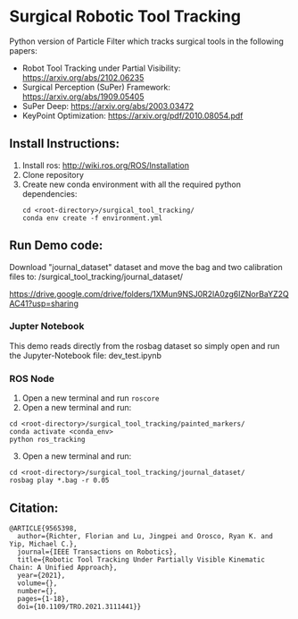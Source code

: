 # Surgical Robotic Tool Tracking #

Python version of Particle Filter which tracks surgical tools in the following papers:
* Robot Tool Tracking under Partial Visibility: https://arxiv.org/abs/2102.06235
* Surgical Perception (SuPer) Framework: https://arxiv.org/abs/1909.05405
* SuPer Deep: https://arxiv.org/abs/2003.03472
* KeyPoint Optimization: https://arxiv.org/pdf/2010.08054.pdf


## Install Instructions: ##

1. Install ros: http://wiki.ros.org/ROS/Installation
2. Clone repository
3. Create new conda environment with all the required python dependencies:
    ```
    cd <root-directory>/surgical_tool_tracking/  
    conda env create -f environment.yml
    ```

## Run Demo code: ##

Download "journal_dataset" dataset and move the bag and two calibration files to: <root-directory>/surgical_tool_tracking/journal_dataset/

https://drive.google.com/drive/folders/1XMun9NSJ0R2lA0zg6lZNorBaYZ2QAC41?usp=sharing

### Jupter Notebook ###

This demo reads directly from the rosbag dataset so simply open and run the Jupyter-Notebook file: dev_test.ipynb

### ROS Node ###

1. Open a new terminal and run `roscore`
2. Open a new terminal and run:
```
cd <root-directory>/surgical_tool_tracking/painted_markers/
conda activate <conda_env>
python ros_tracking
```
3. Open a new terminal and run:
```
cd <root-directory>/surgical_tool_tracking/journal_dataset/
rosbag play *.bag -r 0.05
```
    
## Citation: ##
```
@ARTICLE{9565398,
  author={Richter, Florian and Lu, Jingpei and Orosco, Ryan K. and Yip, Michael C.},
  journal={IEEE Transactions on Robotics}, 
  title={Robotic Tool Tracking Under Partially Visible Kinematic Chain: A Unified Approach}, 
  year={2021},
  volume={},
  number={},
  pages={1-18},
  doi={10.1109/TRO.2021.3111441}} 
```
